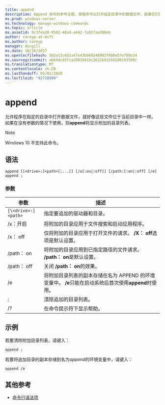 ```yaml
---
title: append
description: Append 命令的参考主题，使程序可以打开指定目录中的数据文件，就像它们位于当前目录中一样。
ms.prod: windows-server
ms.technology: manage-windows-commands
ms.topic: article
ms.assetid: 9c3fea20-9502-40ad-a442-7a927aad88eb
author: coreyp-at-msft
ms.author: coreyp
manager: dongill
ms.date: 10/16/2017
ms.openlocfilehash: 562a13c6b1a47e43bb66548902f0b8e57e789a34
ms.sourcegitcommit: ab64dc83fca28039416c26226815502d0193500c
ms.translationtype: MT
ms.contentlocale: zh-CN
ms.lasthandoff: 05/01/2020
ms.locfileid: "82718999"
---
```

# <a name="append"></a>append

允许程序在指定的目录中打开数据文件，就好像这些文件位于当前目录中一样。 如果在没有参数的情况下使用，则**append**将显示附加的目录列表。

> [!NOTE]
> Windows 10 不支持此命令。

## <a name="syntax"></a>语法

```
append [[<drive>:]<path>[;...]] [/x[:on|:off]] [/path:[:on|:off] [/e]
append ;
```

### <a name="parameters"></a>参数

| 参数 | 描述 |
| --------- | ----------- |
| `[\<drive>:]<path>` | 指定要追加的驱动器和目录。 |
| /x：开启 | 将附加的目录应用于文件搜索和启动应用程序。 |
| /x： off | 仅将附加的目录应用于打开文件的请求。 **/X： off**选项是默认设置。 |
| /path： on | 将附加的目录应用到已指定路径的文件请求。 **/path： on**是默认设置。 |
| /path： off | 关闭 **/path： on**的效果。 |
| /e | 将附加目录列表的副本存储在名为 APPEND 的环境变量中。 **/e**只能在启动系统后首次使用**append**时使用。 |
| ; | 清除追加的目录列表。 |
| /? | 在命令提示符下显示帮助。 |

## <a name="examples"></a>示例

若要清除附加目录列表，请键入：

```
append ;
```

若要将追加目录的副本存储到名为*append*的环境变量中，请键入：

```
append /e
```

## <a name="additional-references"></a>其他参考

- [命令行语法项](command-line-syntax-key.md)
